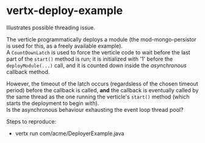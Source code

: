 vertx-deploy-example
====================

Illustrates possible threading issue.

The verticle programmatically deploys a module (the mod-mongo-persistor is used for this, as a freely available example).  
A <code>CountDownLatch</code> is used to force the verticle code to wait before the last part of the <code>start()</code> method is run;
it is initialized with '1' before the <code>deployModule(...)</code> call, and it is counted down inside the *asynchronous* callback method.

However, the timeout of the latch occurs (regardsless of the chosen timeout period) before the callback is called, **and** the callback is
eventually called by the same thread as the one running the verticle's <code>start()</code> method (which starts the deployment to begin with).  
Is the asynchronous behaviour exhausting the event loop thread pool?

Steps to reproduce:

- vertx run com/acme/DeployerExample.java

